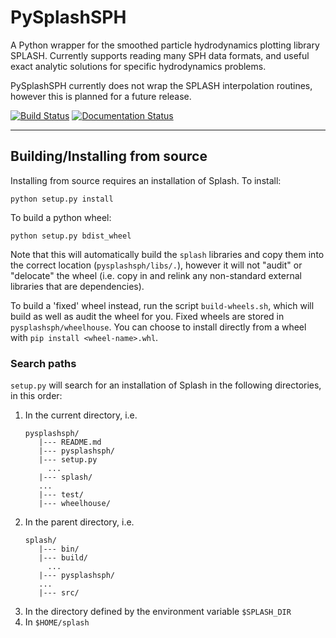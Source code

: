 PySplashSPH
========

A Python wrapper for the smoothed particle hydrodynamics plotting library SPLASH.
Currently supports reading many SPH data formats, and useful exact analytic solutions
for specific hydrodynamics problems.

PySplashSPH currently does not wrap the SPLASH interpolation routines, however this
is planned for a future release.

[![Build Status](https://travis-ci.com/joshcalcino/pysplashsph.svg?branch=master)](https://travis-ci.com/github/joshcalcino/pysplashsph)
[![Documentation Status](https://readthedocs.org/projects/pysplash/badge/?version=latest)](https://pysplash.readthedocs.io/en/latest/?badge=latest)


---

## Building/Installing from source
Installing from source requires an installation of Splash. To install:
```
python setup.py install
```

To build a python wheel:
```
python setup.py bdist_wheel
```

Note that this will automatically build the `splash` libraries and copy them into the correct location (`pysplashsph/libs/.`), however it will not "audit" or "delocate" the wheel (i.e. copy in and relink any non-standard external libraries that are dependencies).

To build a 'fixed' wheel instead, run the script `build-wheels.sh`, which will build as well as audit the wheel for you. Fixed wheels are stored in `pysplashsph/wheelhouse`. You can choose to install directly from a wheel with `pip install <wheel-name>.whl`.

### Search paths
`setup.py` will search for an installation of Splash in the following directories, in this order:

1. In the current directory, i.e.
   ```
   pysplashsph/
      |--- README.md
      |--- pysplashsph/
      |--- setup.py
        ...
      |--- splash/
      ...
      |--- test/
      |--- wheelhouse/
   ```
2. In the parent directory, i.e.
   ```
   splash/
      |--- bin/
      |--- build/
        ...
      |--- pysplashsph/
      ...
      |--- src/
   ```
3. In the directory defined by the environment variable `$SPLASH_DIR`
4. In `$HOME/splash`
